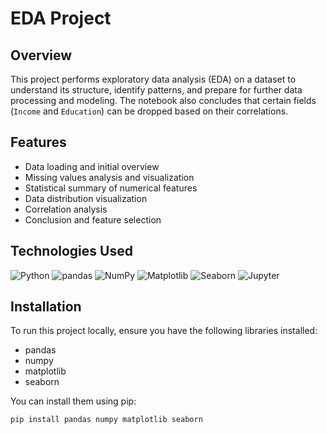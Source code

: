 # EDA Project

## Overview
This project performs exploratory data analysis (EDA) on a dataset to understand its structure, identify patterns, and prepare for further data processing and modeling. The notebook also concludes that certain fields (`Income` and `Education`) can be dropped based on their correlations.

## Features
- Data loading and initial overview
- Missing values analysis and visualization
- Statistical summary of numerical features
- Data distribution visualization
- Correlation analysis
- Conclusion and feature selection

## Technologies Used
![Python](https://skillicons.dev/icons?i=python)
![pandas](https://img.icons8.com/color/48/000000/pandas.png)
![NumPy](https://img.icons8.com/color/48/000000/numpy.png)
![Matplotlib](https://img.icons8.com/color/48/000000/python.png)
![Seaborn](https://img.icons8.com/color/48/000000/python.png)
![Jupyter](https://skillicons.dev/icons?i=jupyter)


## Installation
To run this project locally, ensure you have the following libraries installed:
- pandas
- numpy
- matplotlib
- seaborn

You can install them using pip:

```console
pip install pandas numpy matplotlib seaborn
```

